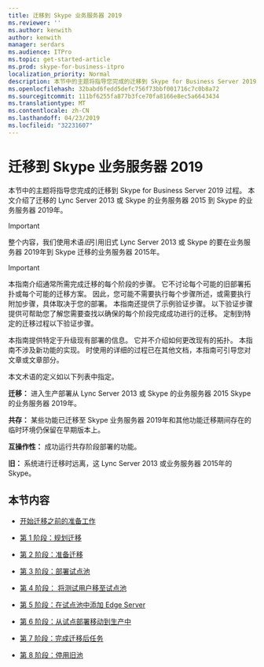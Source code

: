 ```yaml
---
title: 迁移到 Skype 业务服务器 2019
ms.reviewer: ''
ms.author: kenwith
author: kenwith
manager: serdars
ms.audience: ITPro
ms.topic: get-started-article
ms.prod: skype-for-business-itpro
localization_priority: Normal
description: 本节中的主题将指导您完成的迁移到 Skype for Business Server 2019 过程。
ms.openlocfilehash: 32babd6fedd5defc756f73bbf001716c7c0b8a72
ms.sourcegitcommit: 111bf6255fa877b3fce70fa8166e8ec5a6643434
ms.translationtype: MT
ms.contentlocale: zh-CN
ms.lasthandoff: 04/23/2019
ms.locfileid: "32231607"
---
```

# <a name="migration-to-skype-for-business-server-2019"></a>迁移到 Skype 业务服务器 2019

本节中的主题将指导您完成的迁移到 Skype for Business Server 2019 过程。 本文介绍了迁移的 Lync Server 2013 或 Skype 的业务服务器 2015 到 Skype 的业务服务器 2019年。

> [!IMPORTANT]
> 整个内容，我们使用术语*旧*引用旧式 Lync Server 2013 或 Skype 的要在业务服务器 2019年到 Skype 迁移的业务服务器 2015年。
  
> [!IMPORTANT]
> 本指南介绍通常所需完成迁移的每个阶段的步骤。 它不讨论每个可能的旧部署拓扑或每个可能的迁移方案。 因此，您可能不需要执行每个步骤所述，或需要执行附加步骤，具体取决于您的部署。 本指南还提供了示例验证步骤。 以下验证步骤提供可帮助您了解您需要查找以确保的每个阶段完成成功进行的迁移。 定制到特定的迁移过程以下验证步骤。 
  
本指南提供特定于升级现有部署的信息。 它并不介绍如何更改现有的拓扑。 本指南不涉及新功能的实现。 时使用的详细的过程已在其他文档，本指南可引导您对文章或文章部分。 
  
本文术语的定义如以下列表中指定。
  
**迁移：** 进入生产部署从 Lync Server 2013 或 Skype 的业务服务器 2015 Skype 的业务服务器 2019年。
    
**共存：** 某些功能已迁移至 Skype 业务服务器 2019年和其他功能迁移期间存在的临时环境仍保留在早期版本上。
    
**互操作性：** 成功运行共存阶段部署的功能。

**旧：** 系统进行迁移时远离，这 Lync Server 2013 或业务服务器 2015年的 Skype。
    
## <a name="in-this-section"></a>本节内容

- [开始迁移之前的准备工作](before-you-begin-the-migration.md)
    
- [第 1 阶段：规划迁移](phase-1-plan-your-migration.md)
    
- [第 2 阶段：准备迁移](phase-2-prepare-for-migration.md)
    
- [第 3 阶段：部署试点池](phase-3-deploy-pilot-pool.md)
    
- [第 4 阶段： 将测试用户移至试点池](phase-4-move-test-users-to-the-pilot-pool.md)
    
- [第 5 阶段：在试点池中添加 Edge Server](phase-5-add-edge-server-to-pilot-pool.md)
    
- [第 6 阶段：从试点部署移动到生产中](phase-6-move-from-pilot-deployment-into-production.md)
    
- [第 7 阶段：完成迁移后任务](phase-7-complete-post-migration-tasks.md)
    
- [第 8 阶段：停用旧池](phase-8-decommission-legacy-pools.md)
    

